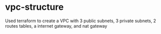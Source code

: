 # vpc-structure
Used terraform to create a VPC with 3 public subnets, 3 private subnets, 2 routes tables, a internet gateway, and nat gateway
